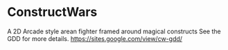 # ConstructWars
 A 2D Arcade style arean fighter framed around magical constructs 
See the GDD for more details. https://sites.google.com/view/cw-gdd/
